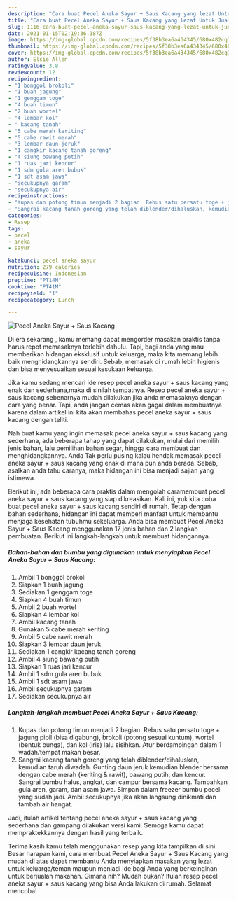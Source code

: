 ```yaml
---
description: "Cara buat Pecel Aneka Sayur + Saus Kacang yang lezat Untuk Jualan"
title: "Cara buat Pecel Aneka Sayur + Saus Kacang yang lezat Untuk Jualan"
slug: 1116-cara-buat-pecel-aneka-sayur-saus-kacang-yang-lezat-untuk-jualan
date: 2021-01-15T02:19:36.387Z
image: https://img-global.cpcdn.com/recipes/5f38b3ea6a434345/680x482cq70/pecel-aneka-sayur-saus-kacang-foto-resep-utama.jpg
thumbnail: https://img-global.cpcdn.com/recipes/5f38b3ea6a434345/680x482cq70/pecel-aneka-sayur-saus-kacang-foto-resep-utama.jpg
cover: https://img-global.cpcdn.com/recipes/5f38b3ea6a434345/680x482cq70/pecel-aneka-sayur-saus-kacang-foto-resep-utama.jpg
author: Elsie Allen
ratingvalue: 3.8
reviewcount: 12
recipeingredient:
- "1 bonggol brokoli"
- "1 buah jagung"
- "1 genggam toge"
- "4 buah timun"
- "2 buah wortel"
- "4 lembar kol"
- " kacang tanah"
- "5 cabe merah keriting"
- "5 cabe rawit merah"
- "3 lembar daun jeruk"
- "1 cangkir kacang tanah goreng"
- "4 siung bawang putih"
- "1 ruas jari kencur"
- "1 sdm gula aren bubuk"
- "1 sdt asam jawa"
- "secukupnya garam"
- "secukupnya air"
recipeinstructions:
- "Kupas dan potong timun menjadi 2 bagian. Rebus satu persatu toge + jagung pipil (bisa digabung), brokoli (potong sesuai kuntum), wortel (bentuk bunga), dan kol (iris) lalu sisihkan. Atur berdampingan dalam 1 wadah/tempat makan besar."
- "Sangrai kacang tanah goreng yang telah diblender/dihaluskan, kemudian taruh diwadah. Gunting daun jeruk kemudian blender bersama dengan cabe merah (keriting &amp; rawit), bawang putih, dan kencur. Sangrai bumbu halus, angkat, dan campur bersama kacang. Tambahkan gula aren, garam, dan asam jawa. Simpan dalam freezer bumbu pecel yang sudah jadi. Ambil secukupnya jika akan langsung dinikmati dan tambah air hangat."
categories:
- Resep
tags:
- pecel
- aneka
- sayur

katakunci: pecel aneka sayur 
nutrition: 279 calories
recipecuisine: Indonesian
preptime: "PT14M"
cooktime: "PT41M"
recipeyield: "1"
recipecategory: Lunch

---
```



![Pecel Aneka Sayur + Saus Kacang](https://img-global.cpcdn.com/recipes/5f38b3ea6a434345/680x482cq70/pecel-aneka-sayur-saus-kacang-foto-resep-utama.jpg)

Di era  sekarang , kamu memang dapat mengorder masakan praktis tanpa harus repot memasaknya terlebih dahulu. Tapi, bagi anda yang mau memberikan hidangan eksklusif untuk keluarga, maka kita memang lebih baik menghidangkannya sendiri. Sebab, memasak di rumah lebih higienis dan bisa menyesuaikan sesuai kesukaan keluarga.

Jika kamu sedang mencari ide resep pecel aneka sayur + saus kacang yang enak dan sederhana,maka di sinilah tempatnya. Resep pecel aneka sayur + saus kacang  sebenarnya mudah dilakukan jika anda memasaknya dengan cara yang benar. Tapi, anda jangan cemas akan gagal dalam membuatnya 
karena dalam artikel ini kita akan membahas pecel aneka sayur + saus kacang dengan teliti.  



Nah buat kamu yang ingin memasak pecel aneka sayur + saus kacang yang sederhana, ada beberapa tahap yang dapat dilakukan, mulai dari memilih jenis bahan, lalu pemilihan bahan segar, hingga cara membuat dan menghidangkannya. Anda Tak perlu pusing kalau hendak memasak pecel aneka sayur + saus kacang yang enak di mana pun anda berada. Sebab, asalkan anda  tahu caranya, maka hidangan ini bisa menjadi sajian yang istimewa.

Berikut ini, ada beberapa cara praktis  dalam mengolah caramembuat pecel aneka sayur + saus kacang yang siap dikreasikan. Kali ini, yuk kita coba buat pecel aneka sayur + saus kacang sendiri di rumah. Tetap dengan bahan sederhana, hidangan ini dapat memberi manfaat untuk membantu menjaga kesehatan tubuhmu sekeluarga. Anda bisa membuat Pecel Aneka Sayur + Saus Kacang menggunakan 17 jenis bahan dan 2 langkah pembuatan. Berikut ini langkah-langkah untuk membuat hidangannya.

<!--inarticleads1-->

##### Bahan-bahan dan bumbu yang digunakan untuk menyiapkan Pecel Aneka Sayur + Saus Kacang:

1. Ambil 1 bonggol brokoli
1. Siapkan 1 buah jagung
1. Sediakan 1 genggam toge
1. Siapkan 4 buah timun
1. Ambil 2 buah wortel
1. Siapkan 4 lembar kol
1. Ambil  kacang tanah
1. Gunakan 5 cabe merah keriting
1. Ambil 5 cabe rawit merah
1. Siapkan 3 lembar daun jeruk
1. Sediakan 1 cangkir kacang tanah goreng
1. Ambil 4 siung bawang putih
1. Siapkan 1 ruas jari kencur
1. Ambil 1 sdm gula aren bubuk
1. Ambil 1 sdt asam jawa
1. Ambil secukupnya garam
1. Sediakan secukupnya air




<!--inarticleads2-->

##### Langkah-langkah membuat Pecel Aneka Sayur + Saus Kacang:

1. Kupas dan potong timun menjadi 2 bagian. Rebus satu persatu toge + jagung pipil (bisa digabung), brokoli (potong sesuai kuntum), wortel (bentuk bunga), dan kol (iris) lalu sisihkan. Atur berdampingan dalam 1 wadah/tempat makan besar.
1. Sangrai kacang tanah goreng yang telah diblender/dihaluskan, kemudian taruh diwadah. Gunting daun jeruk kemudian blender bersama dengan cabe merah (keriting &amp; rawit), bawang putih, dan kencur. Sangrai bumbu halus, angkat, dan campur bersama kacang. Tambahkan gula aren, garam, dan asam jawa. Simpan dalam freezer bumbu pecel yang sudah jadi. Ambil secukupnya jika akan langsung dinikmati dan tambah air hangat.




Jadi, itulah artikel tentang  pecel aneka sayur + saus kacang  yang sederhana dan gampang dilakukan versi kami. Semoga kamu dapat mempraktekkannya dengan hasil yang terbaik. 

Terima kasih kamu telah menggunakan resep yang kita tampilkan di sini. Besar harapan kami, cara membuat  Pecel Aneka Sayur + Saus Kacang yang mudah di atas dapat membantu Anda menyiapkan masakan yang lezat untuk keluarga/teman maupun menjadi ide bagi Anda yang berkeinginan untuk berjualan makanan. Gimana nih? Mudah bukan? Itulah resep pecel aneka sayur + saus kacang yang bisa Anda lakukan di rumah. Selamat mencoba!

